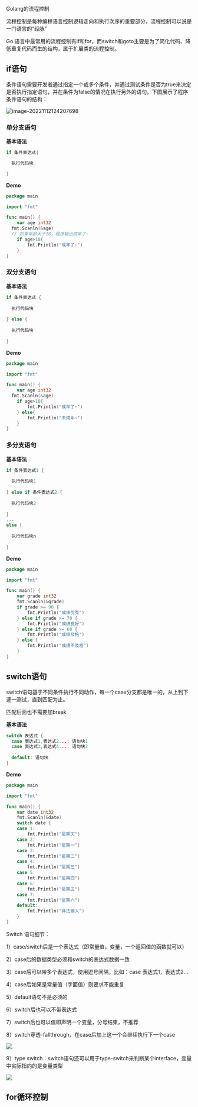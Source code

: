 Golang的流程控制





流程控制是每种编程语言控制逻辑走向和执行次序的重要部分，流程控制可以说是一门语言的“经脉"

Go 语言中最常用的流程控制有if和for，而switch和goto主要是为了简化代码、降低重复代码而生的结构，属于扩展类的流程控制。





## if语句

条件语句需要开发者通过指定一个或多个条件，并通过测试条件是否为true来决定是否执行指定语句，并在条件为false的情况在执行另外的语句。下图展示了程序条件语句的结构：

![image-20221112124207698](https://img2022.cnblogs.com/blog/3005399/202211/3005399-20221112155904832-476211662.png)

### 单分支语句

**基本语法**

```go
if 条件表达式{

  执行代码块

}
```

**Demo**

```go
package main

import "fmt"

func main() {
	var age int32
  fmt.Scanln(&age)
  // 如果年龄大于18，程序输出成年了~
	if age>18{
		fmt.Println("成年了~")
	}
}
```





### 双分支语句

**基本语法**

```go
if 条件表达式 {
  
  执行代码块 
  
} else {
  
  执行代码块
  
}
```



**Demo**

```go
package main

import "fmt"

func main() {
	var age int32
  fmt.Scanln(&age)
	if age>18{
		fmt.Println("成年了~")
	} else{
		fmt.Println("未成年~")
	}
}
```





### 多分支语句

**基本语法**

```go
if 条件表达式1 {
  
  执行代码块1
  
} else if 条件表达式2 {
  
  执行代码块2
  
}
...
else {
  
  执行代码块n
  
}
```



**Demo**

```go
package main

import "fmt"

func main() {
	var grade int32
	fmt.Scanln(&grade)
	if grade >= 90 {
		fmt.Println("成绩优秀")
	} else if grade >= 70 {
		fmt.Println("成绩良好")
	} else if grade >= 60 {
		fmt.Println("成绩及格")
	} else {
		fmt.Println("成绩不及格")
	}
}
```





## switch语句

switch语句基于不同条件执行不同动作，每一个case分支都是唯一的，从上到下逐一测试，直到匹配为止。

匹配后面也不需要加break

**基本语法**

```go
switch 表达式 {
  case 表达式1,表达式2...: 语句块1
  case 表达式3,表达式4...: 语句块2
  ...
  default: 语句块
}
```



**Demo**

```go
package main

import "fmt"

func main() {
	var date int32
	fmt.Scanln(&date)
	switch date {
	case 1:
		fmt.Println("星期天")
	case 2:
		fmt.Println("星期一")
	case 3:
		fmt.Println("星期二")
	case 4:
		fmt.Println("星期三")
	case 5:
		fmt.Println("星期四")
	case 6:
		fmt.Println("星期五")
	case 7:
		fmt.Println("星期六")
	default:
		fmt.Println("非法输入")
	}
}
```



Switch 语句细节：

1）case/switch后是一个表达式（即常量值，变量，一个返回值的函数就可以）

2）case后的数据类型必须和switch的表达式数据一致

3）case后可以带多个表达式，使用逗号间隔，比如：case 表达式1，表达式2...

4）case后如果是常量值（字面值）则要求不能重复

5）default语句不是必须的

6）switch后也可以不带表达式

7）switch后也可以值即声明一个变量，分号结束，不推荐

8）switch穿透-fallthrough，在case后加上这一个会继续执行下一个case

![](http://image.easyblog.top/1672471275442c1fd8933-6f4a-4810-a300-a842d60606dd.png)

9）type switch：switch语句还可以用于type-switch来判断某个interface，变量中实际指向的是变量类型

![](http://image.easyblog.top/167247149418628bc6df8-26b3-4841-9f61-c5cb646c32f9.png)



## for循环控制